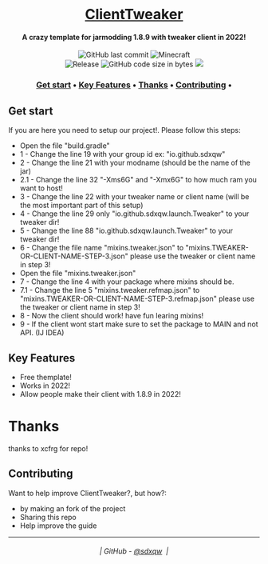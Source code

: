 <br class="Apple-interchange-newline"/>
<h1 align="center">
  <a href="https://github.com/sdxqw/ClientTweaker">ClientTweaker</a>
</h1>

<h4 align="center">A crazy template for jarmodding 1.8.9 with tweaker client in 2022!</h4>

<div align="center">
    <img src="https://img.shields.io/github/last-commit/sdxqw/ClientTweaker" alt="GitHub last commit"/>
    <img src="https://img.shields.io/badge/MC-1.8.9-brightgreen.svg" alt="Minecraft"/>
    <br>
    <img src="https://img.shields.io/github/v/release/sdxqw/ClientTweaker.svg" alt="Release"/>
    <img src="https://img.shields.io/github/languages/code-size/sdxqw/ClientTweaker" alt="GitHub code size in bytes"/>
    <img src="https://img.shields.io/tokei/lines/github/sdxqw/ClientTweaker"/>
    <br>
</div>

<h3 align="center">
    <a href="#get-start">Get start</a> •
    <a href="#key-features">Key Features</a> •
    <a href="#thanks">Thanks</a> •
    <a href="#contributing">Contributing</a> •
</h3>

## Get start

If you are here you need to setup our project!. Please follow this steps:

* Open the file "build.gradle"
* 1 - Change the line 19 with your group id ex: "io.github.sdxqw"
* 2 - Change the line 21 with your modname (should be the name of the jar)
* 2.1 - Change the line 32 "-Xms6G" and "-Xmx6G" to how much ram you want to host!
* 3 - Change the line 22 with your tweaker name or client name (will be the most important part of this setup)
* 4 - Change the line 29 only "io.github.sdxqw.launch.Tweaker" to your tweaker dir!
* 5 - Change the line 88 "io.github.sdxqw.launch.Tweaker" to your tweaker dir!
* 6 - Change the file name "mixins.tweaker.json" to "mixins.TWEAKER-OR-CLIENT-NAME-STEP-3.json" please use the tweaker or client name in step 3!
* Open the file "mixins.tweaker.json"
* 7 - Change the line 4 with your package where mixins should be.
* 7.1 - Change the line 5 "mixins.tweaker.refmap.json" to "mixins.TWEAKER-OR-CLIENT-NAME-STEP-3.refmap.json" please use the tweaker or client name in step 3!
* 8 - Now the client should work! have fun learing mixins!
* 9 - If the client wont start make sure to set the package to MAIN and not API. (IJ IDEA)

## Key Features

* Free themplate!
* Works in 2022!
* Allow people make their client with 1.8.9 in 2022!

# Thanks

thanks to xcfrg for repo!

## Contributing

Want to help improve ClientTweaker?, but how?:

* by making an fork of the project
* Sharing this repo
* Help improve the guide

---
<h6 align="center">
  | GitHub - <a href="https://github.com/sdxqw">@sdxqw</a> 
  |
</h6>
